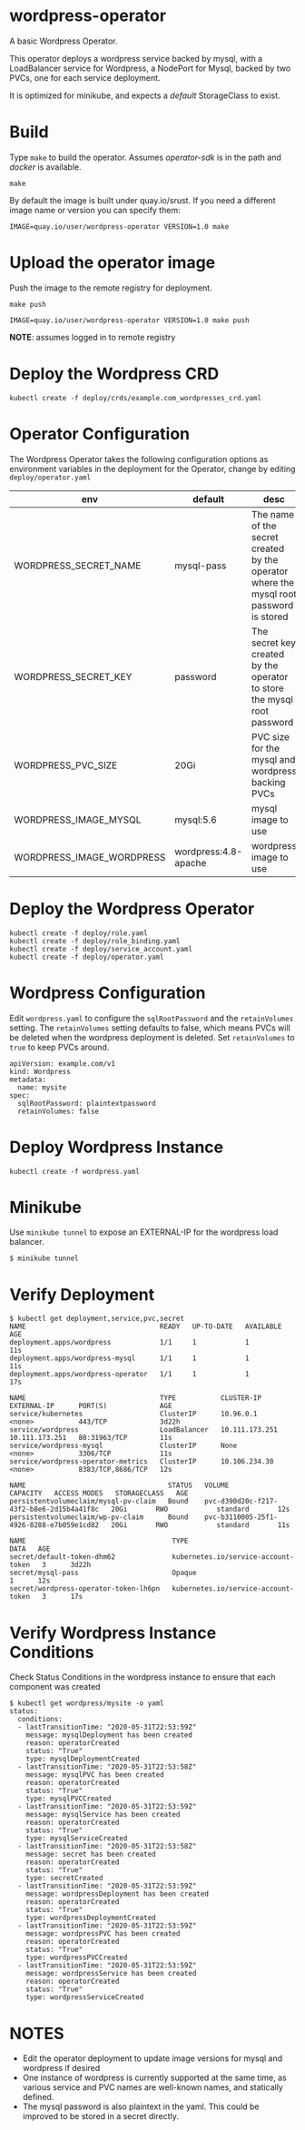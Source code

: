 # wordpress-operator
A basic Wordpress Operator.

This operator deploys a wordpress service backed by mysql, with a LoadBalancer
service for Wordpress, a NodePort for Mysql, backed by two PVCs, one for each
service deployment.

It is optimized for minikube, and expects a *default* StorageClass to exist.

# Build

Type `make` to build the operator. Assumes *operator-sdk* is in the path and *docker* is available.

```
make
```

By default the image is built under quay.io/srust. If you need a different image name or version you can specify them:

```
IMAGE=quay.io/user/wordpress-operator VERSION=1.0 make
```

# Upload the operator image

Push the image to the remote registry for deployment.

```
make push
```

```
IMAGE=quay.io/user/wordpress-operator VERSION=1.0 make push
```

**NOTE**: assumes logged in to remote registry

# Deploy the Wordpress CRD

```
kubectl create -f deploy/crds/example.com_wordpresses_crd.yaml
```

# Operator Configuration

The Wordpress Operator takes the following configuration options as environment variables in the deployment for the Operator, change by editing `deploy/operator.yaml`

| env | default | desc
------| --------| --------
| WORDPRESS_SECRET_NAME | mysql-pass | The name of the secret created by the operator where the mysql root password is stored |
| WORDPRESS_SECRET_KEY  | password   | The secret key created by the operator to store the mysql root password |
| WORDPRESS_PVC_SIZE    | 20Gi       | PVC size for the mysql and wordpress backing PVCs |
| WORDPRESS_IMAGE_MYSQL | mysql:5.6  | mysql image to use |
| WORDPRESS_IMAGE_WORDPRESS | wordpress:4.8-apache | wordpress image to use |

# Deploy the Wordpress Operator

```
kubectl create -f deploy/role.yaml
kubectl create -f deploy/role_binding.yaml
kubectl create -f deploy/service_account.yaml
kubectl create -f deploy/operator.yaml
```

# Wordpress Configuration

Edit `wordpress.yaml` to configure the `sqlRootPassword` and the `retainVolumes` setting. The `retainVolumes` setting defaults to false, which means PVCs will be deleted when the wordpress deployment is deleted. Set `retainVolumes` to `true` to keep PVCs around.

```
apiVersion: example.com/v1
kind: Wordpress
metadata:
  name: mysite
spec:
  sqlRootPassword: plaintextpassword
  retainVolumes: false
```

# Deploy Wordpress Instance

```
kubectl create -f wordpress.yaml
```

# Minikube

Use `minikube tunnel` to expose an EXTERNAL-IP for the wordpress load balancer.

```
$ minikube tunnel
```

# Verify Deployment

```
$ kubectl get deployment,service,pvc,secret
NAME                                 READY   UP-TO-DATE   AVAILABLE   AGE
deployment.apps/wordpress            1/1     1            1           11s
deployment.apps/wordpress-mysql      1/1     1            1           11s
deployment.apps/wordpress-operator   1/1     1            1           17s

NAME                                 TYPE           CLUSTER-IP       EXTERNAL-IP      PORT(S)             AGE
service/kubernetes                   ClusterIP      10.96.0.1        <none>           443/TCP             3d22h
service/wordpress                    LoadBalancer   10.111.173.251   10.111.173.251   80:31963/TCP        11s
service/wordpress-mysql              ClusterIP      None             <none>           3306/TCP            11s
service/wordpress-operator-metrics   ClusterIP      10.106.234.30    <none>           8383/TCP,8686/TCP   12s

NAME                                   STATUS   VOLUME                                     CAPACITY   ACCESS MODES   STORAGECLASS   AGE
persistentvolumeclaim/mysql-pv-claim   Bound    pvc-d390d20c-f217-43f2-b8e6-2d15b4a41f8c   20Gi       RWO            standard       12s
persistentvolumeclaim/wp-pv-claim      Bound    pvc-b3110005-25f1-4926-8288-e7b059e1cd82   20Gi       RWO            standard       11s

NAME                                    TYPE                                  DATA   AGE
secret/default-token-dhm62              kubernetes.io/service-account-token   3      3d22h
secret/mysql-pass                       Opaque                                1      12s
secret/wordpress-operator-token-lh6pn   kubernetes.io/service-account-token   3      17s
```

# Verify Wordpress Instance Conditions

Check Status Conditions in the wordpress instance to ensure that each component was created

```
$ kubectl get wordpress/mysite -o yaml
status:
  conditions:
  - lastTransitionTime: "2020-05-31T22:53:59Z"
    message: mysqlDeployment has been created
    reason: operatorCreated
    status: "True"
    type: mysqlDeploymentCreated
  - lastTransitionTime: "2020-05-31T22:53:58Z"
    message: mysqlPVC has been created
    reason: operatorCreated
    status: "True"
    type: mysqlPVCCreated
  - lastTransitionTime: "2020-05-31T22:53:59Z"
    message: mysqlService has been created
    reason: operatorCreated
    status: "True"
    type: mysqlServiceCreated
  - lastTransitionTime: "2020-05-31T22:53:58Z"
    message: secret has been created
    reason: operatorCreated
    status: "True"
    type: secretCreated
  - lastTransitionTime: "2020-05-31T22:53:59Z"
    message: wordpressDeployment has been created
    reason: operatorCreated
    status: "True"
    type: wordpressDeploymentCreated
  - lastTransitionTime: "2020-05-31T22:53:59Z"
    message: wordpressPVC has been created
    reason: operatorCreated
    status: "True"
    type: wordpressPVCCreated
  - lastTransitionTime: "2020-05-31T22:53:59Z"
    message: wordpressService has been created
    reason: operatorCreated
    status: "True"
    type: wordpressServiceCreated
```

# NOTES

* Edit the operator deployment to update image versions for mysql and wordpress if desired
* One instance of wordpress is currently supported at the same time, as various service and PVC names are well-known names, and statically defined.
* The mysql password is also plaintext in the yaml. This could be improved to be stored in a secret directly.
